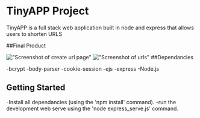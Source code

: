 # TinyAPP Project

TinyAPP is a full stack web application built in node and express that allows users to shorten URLS

##Final Product

!["Screenshot of create url page"](https://github.com/kobilee/w2d2/blob/master/tinyApp/docs/new_url_page.png)
!["Screenshot of urls"](https://github.com/kobilee/w2d2/blob/master/tinyApp/docs/new_url_page.png)
##Dependancies 

-bcrypt
-body-parser
-cookie-session
-ejs
-express
-Node.js

## Getting Started 

-Install all dependancies (using the 'npm install' command).
-run the development web serve using the 'node express_serve.js' command.



